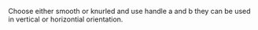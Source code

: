 
Choose either smooth or knurled and use handle a and b they can be used in vertical or horizontial orientation. 
